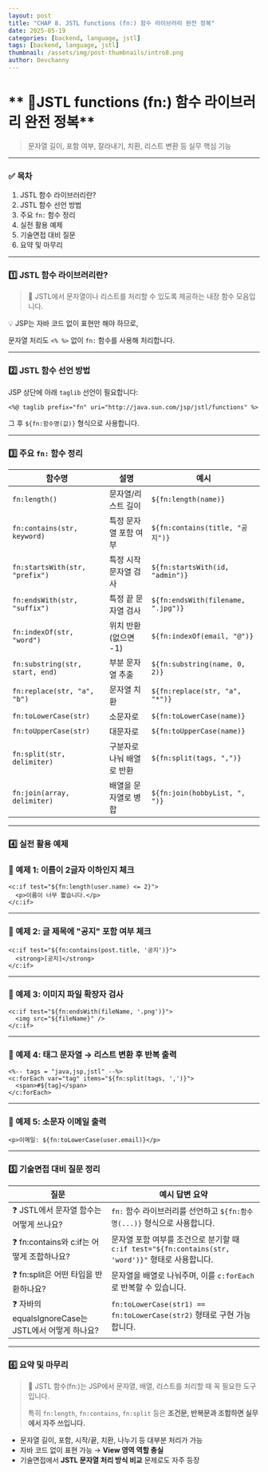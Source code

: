 ```yaml
---
layout: post
title: "CHAP 8. JSTL functions (fn:) 함수 라이브러리 완전 정복"
date: 2025-05-19
categories: [backend, language, jstl]
tags: [backend, language, jstl]
thumbnail: /assets/img/post-thumbnails/intro8.png
author: Devchanny
---
```



# ** 📌JSTL functions (fn:) 함수 라이브러리 완전 정복**

> 문자열 길이, 포함 여부, 잘라내기, 치환, 리스트 변환 등 실무 핵심 기능
> 

---

### ✅ 목차

1. JSTL 함수 라이브러리란?
2. JSTL 함수 선언 방법
3. 주요 `fn:` 함수 정리
4. 실전 활용 예제
5. 기술면접 대비 질문
6. 요약 및 마무리

---

### 1️⃣ JSTL 함수 라이브러리란?

> 📘 JSTL에서 문자열이나 리스트를 처리할 수 있도록 제공하는 내장 함수 모음입니다.
> 

💡 JSP는 자바 코드 없이 표현만 해야 하므로,

문자열 처리도 `<% %>` 없이 `fn:` 함수를 사용해 처리합니다.

---

### 2️⃣ JSTL 함수 선언 방법

JSP 상단에 아래 `taglib` 선언이 필요합니다:

```
<%@ taglib prefix="fn" uri="http://java.sun.com/jsp/jstl/functions" %>
```

그 후 `${fn:함수명(값)}` 형식으로 사용합니다.

---

### 3️⃣ 주요 `fn:` 함수 정리

| 함수명 | 설명 | 예시 |
| --- | --- | --- |
| `fn:length()` | 문자열/리스트 길이 | `${fn:length(name)}` |
| `fn:contains(str, keyword)` | 특정 문자열 포함 여부 | `${fn:contains(title, "공지")}` |
| `fn:startsWith(str, "prefix")` | 특정 시작 문자열 검사 | `${fn:startsWith(id, "admin")}` |
| `fn:endsWith(str, "suffix")` | 특정 끝 문자열 검사 | `${fn:endsWith(filename, ".jpg")}` |
| `fn:indexOf(str, "word")` | 위치 반환 (없으면 -1) | `${fn:indexOf(email, "@")}` |
| `fn:substring(str, start, end)` | 부분 문자열 추출 | `${fn:substring(name, 0, 2)}` |
| `fn:replace(str, "a", "b")` | 문자열 치환 | `${fn:replace(str, "a", "*")}` |
| `fn:toLowerCase(str)` | 소문자로 | `${fn:toLowerCase(name)}` |
| `fn:toUpperCase(str)` | 대문자로 | `${fn:toUpperCase(name)}` |
| `fn:split(str, delimiter)` | 구분자로 나눠 배열로 반환 | `${fn:split(tags, ",")}` |
| `fn:join(array, delimiter)` | 배열을 문자열로 병합 | `${fn:join(hobbyList, ", ")}` |

---

### 4️⃣ 실전 활용 예제

### 🔸 예제 1: 이름이 2글자 이하인지 체크

```
<c:if test="${fn:length(user.name) <= 2}">
  <p>이름이 너무 짧습니다.</p>
</c:if>
```

---

### 🔸 예제 2: 글 제목에 "공지" 포함 여부 체크

```
<c:if test="${fn:contains(post.title, '공지')}">
  <strong>[공지]</strong>
</c:if>
```

---

### 🔸 예제 3: 이미지 파일 확장자 검사

```
<c:if test="${fn:endsWith(fileName, '.png')}">
  <img src="${fileName}" />
</c:if>
```

---

### 🔸 예제 4: 태그 문자열 → 리스트 변환 후 반복 출력

```
<%-- tags = "java,jsp,jstl" --%>
<c:forEach var="tag" items="${fn:split(tags, ',')}">
  <span>#${tag}</span>
</c:forEach>
```

---

### 🔸 예제 5: 소문자 이메일 출력

```
<p>이메일: ${fn:toLowerCase(user.email)}</p>
```

---

### 5️⃣ 기술면접 대비 질문 정리

| 질문 | 예시 답변 요약 |
| --- | --- |
| ❓ JSTL에서 문자열 함수는 어떻게 쓰나요? | `fn:` 함수 라이브러리를 선언하고 `${fn:함수명(...)}` 형식으로 사용합니다. |
| ❓ fn:contains와 c:if는 어떻게 조합하나요? | 문자열 포함 여부를 조건으로 분기할 때 `c:if test="${fn:contains(str, 'word')}"` 형태로 사용합니다. |
| ❓ fn:split은 어떤 타입을 반환하나요? | 문자열을 배열로 나눠주며, 이를 `c:forEach`로 반복할 수 있습니다. |
| ❓ 자바의 equalsIgnoreCase는 JSTL에서 어떻게 하나요? | `fn:toLowerCase(str1) == fn:toLowerCase(str2)` 형태로 구현 가능합니다. |

---

### 6️⃣ 요약 및 마무리

> 📌 JSTL 함수(fn:)는 JSP에서 문자열, 배열, 리스트를 처리할 때 꼭 필요한 도구입니다.
> 
> 
> 특히 `fn:length`, `fn:contains`, `fn:split` 등은 **조건문, 반복문과 조합하면 실무에서 자주 쓰입니다.**
> 
- 문자열 길이, 포함, 시작/끝, 치환, 나누기 등 대부분 처리가 가능
- 자바 코드 없이 표현 가능 → **View 영역 역할 충실**
- 기술면접에서 **JSTL 문자열 처리 방식 비교** 문제로도 자주 등장
